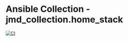 # Ansible Collection - jmd_collection.home_stack

[![CI](https://github.com/harisjmd/home_stack/actions/workflows/ci.yml/badge.svg)](https://github.com/harisjmd/home_stack/actions/workflows/ci.yml)